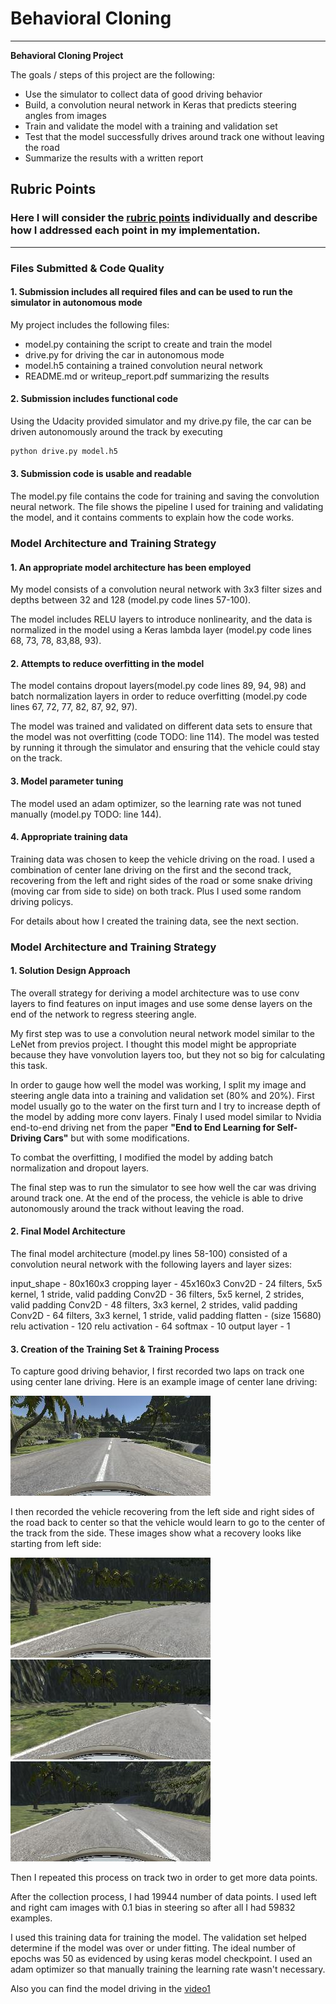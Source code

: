 # **Behavioral Cloning** 

---

**Behavioral Cloning Project**

The goals / steps of this project are the following:
* Use the simulator to collect data of good driving behavior
* Build, a convolution neural network in Keras that predicts steering angles from images
* Train and validate the model with a training and validation set
* Test that the model successfully drives around track one without leaving the road
* Summarize the results with a written report


[//]: # (Image References)

[image1]: ./examples/center.jpg "Center Image"
[image2]: ./examples/recovery1.jpg "Recovery Image 1"
[image3]: ./examples/recovery2.jpg "Recovery Image 2"
[image4]: ./examples/recovery3.jpg "Recovery Image 3"
[video1]: ./examples/run.mp4 "Driving Video"

## Rubric Points
### Here I will consider the [rubric points](https://review.udacity.com/#!/rubrics/432/view) individually and describe how I addressed each point in my implementation.  

---
### Files Submitted & Code Quality

#### 1. Submission includes all required files and can be used to run the simulator in autonomous mode

My project includes the following files:
* model.py containing the script to create and train the model
* drive.py for driving the car in autonomous mode
* model.h5 containing a trained convolution neural network 
* README.md or writeup_report.pdf summarizing the results

#### 2. Submission includes functional code
Using the Udacity provided simulator and my drive.py file, the car can be driven autonomously around the track by executing 
```sh
python drive.py model.h5
```

#### 3. Submission code is usable and readable

The model.py file contains the code for training and saving the convolution neural network. The file shows the pipeline I used for training and validating the model, and it contains comments to explain how the code works.

### Model Architecture and Training Strategy

#### 1. An appropriate model architecture has been employed

My model consists of a convolution neural network with 3x3 filter sizes and depths between 32 and 128 (model.py code lines 57-100).

The model includes RELU layers to introduce nonlinearity, and the data is normalized in the model using a Keras lambda layer (model.py code lines 68, 73, 78, 83,88, 93). 

#### 2. Attempts to reduce overfitting in the model

The model contains dropout layers(model.py code lines 89, 94, 98) and batch normalization layers in order to reduce overfitting (model.py code lines 67, 72, 77, 82, 87, 92, 97).

The model was trained and validated on different data sets to ensure that the model was not overfitting (code TODO: line 114). The model was tested by running it through the simulator and ensuring that the vehicle could stay on the track.

#### 3. Model parameter tuning

The model used an adam optimizer, so the learning rate was not tuned manually (model.py TODO: line 144).

#### 4. Appropriate training data

Training data was chosen to keep the vehicle driving on the road. I used a combination of center lane driving on the first and the second track, recovering from the left and right sides of the road or some snake driving (moving car from side to side) on both track. Plus I used some random driving policys.

For details about how I created the training data, see the next section. 

### Model Architecture and Training Strategy

#### 1. Solution Design Approach

The overall strategy for deriving a model architecture was to use conv layers to find features on input images and use some dense layers on the end of the network to regress steering angle.

My first step was to use a convolution neural network model similar to the LeNet from previos project. I thought this model might be appropriate because they have vonvolution layers too, but they not so big for calculating this task.

In order to gauge how well the model was working, I split my image and steering angle data into a training and validation set (80% and 20%). First model usually go to the water on the first turn and I try to increase depth of the model by adding more conv layers. Finaly I used model similar to Nvidia end-to-end driving net from the paper **"End to End Learning for Self-Driving Cars"** but with some modifications. 

To combat the overfitting, I modified the model by adding batch normalization and dropout layers.

The final step was to run the simulator to see how well the car was driving around track one. At the end of the process, the vehicle is able to drive autonomously around the track without leaving the road.

#### 2. Final Model Architecture

The final model architecture (model.py lines 58-100) consisted of a convolution neural network with the following layers and layer sizes:

input_shape     -   80x160x3
cropping layer  -   45x160x3
Conv2D          -   24 filters, 5x5 kernel, 1 stride, valid padding
Conv2D          -   36 filters, 5x5 kernel, 2 strides, valid padding
Conv2D          -   48 filters, 3x3 kernel, 2 strides, valid padding
Conv2D          -   64 filters, 3x3 kernel, 1 stride, valid padding
flatten         -   (size 15680)
relu activation -   120
relu activation -   64
softmax         -   10
output layer    -   1

#### 3. Creation of the Training Set & Training Process

To capture good driving behavior, I first recorded two laps on track one using center lane driving. Here is an example image of center lane driving:

![alt text][image1]

I then recorded the vehicle recovering from the left side and right sides of the road back to center so that the vehicle would learn to go to the center of the track from the side. These images show what a recovery looks like starting from left side:

![alt text][image2]
![alt text][image3]
![alt text][image4]

Then I repeated this process on track two in order to get more data points.

After the collection process, I had 19944 number of data points. I used left and right cam images with 0.1 bias in steering so after all I had 59832 examples.

I used this training data for training the model. The validation set helped determine if the model was over or under fitting. The ideal number of epochs was 50 as evidenced by using keras model checkpoint. I used an adam optimizer so that manually training the learning rate wasn't necessary.

Also you can find the model driving in the [video1](./examples/run.mp4)

